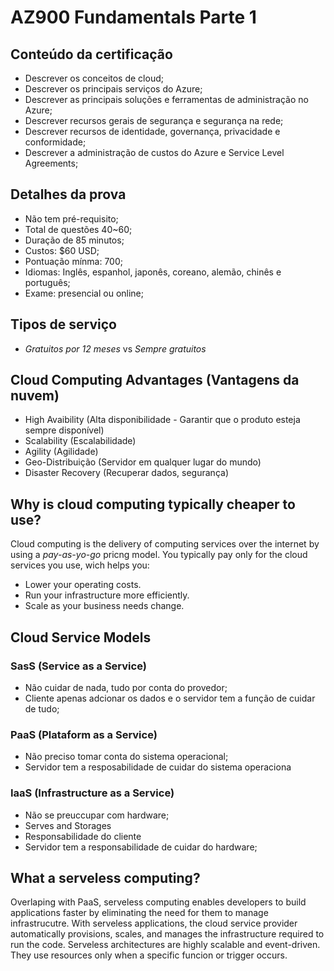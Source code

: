 # AZ900 Fundamentals Parte 1

## Conteúdo da certificação

- Descrever os conceitos de cloud;
- Descrever os principais serviços do Azure;
- Descrever as principais soluções e ferramentas de administração no Azure;
- Descrever recursos gerais de segurança e segurança na rede;
- Descrever recursos de identidade, governança, privacidade e conformidade;
- Descrever a administração de custos do Azure e Service Level Agreements;

## Detalhes da prova

- Não tem pré-requisito;
- Total de questões 40~60;
- Duração de 85 minutos;
- Custos: $60 USD;
- Pontuação mínma: 700;
- Idiomas: Inglês, espanhol, japonês, coreano, alemão, chinês e português;
- Exame: presencial ou online;

## Tipos de serviço

- _Gratuitos por 12 meses_ vs _Sempre gratuitos_

## Cloud Computing Advantages (Vantagens da nuvem)
- High Avaibility (Alta disponibilidade - Garantir que o produto esteja sempre disponível)
- Scalability (Escalabilidade)
- Agility (Agilidade)
- Geo-Distribuição (Servidor em qualquer lugar do mundo)
- Disaster Recovery (Recuperar dados, segurança)

## Why is cloud computing typically cheaper to use?
Cloud computing is the delivery of computing services over the internet by using a _pay-as-yo-go_ pricng model. You typically pay only for the cloud services you use, wich helps you:

- Lower your operating costs.
- Run your infrastructure more efficiently.
- Scale as your business needs change.

## Cloud Service Models

### SasS (Service as a Service)

- Não cuidar de nada, tudo por conta do provedor;
- Cliente apenas adcionar os dados e o servidor tem a função de cuidar de tudo;

### PaaS (Plataform as a Service)

- Não preciso tomar conta do sistema operacional;
- Servidor tem a resposabilidade de cuidar do sistema operaciona

### IaaS (Infrastructure as a Service)

- Não se preuccupar com hardware;
- Serves and Storages
- Responsabilidade do cliente
- Servidor tem a responsabilidade de cuidar do hardware;

## What a serveless computing?
Overlaping with PaaS, serveless computing enables developers to build applications faster by eliminating the need for them to manage infrastrucutre. With serveless applications, the cloud service provider automatically provisions, scales, and manages the infrastructure required to run the code. Serveless architectures are highly scalable and event-driven. They use resources only when a specific funcion or trigger occurs.
